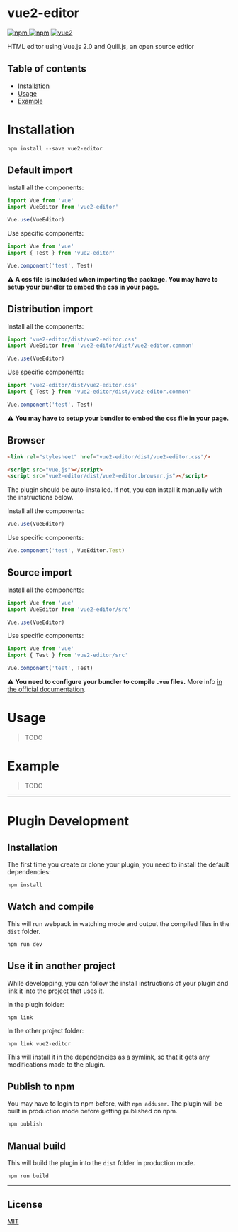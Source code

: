 # vue2-editor

[![npm](https://img.shields.io/npm/v/vue2-editor.svg) ![npm](https://img.shields.io/npm/dm/vue2-editor.svg)](https://www.npmjs.com/package/vue2-editor)
[![vue2](https://img.shields.io/badge/vue-2.x-brightgreen.svg)](https://vuejs.org/)

HTML editor using Vue.js 2.0 and Quill.js, an open source edtior

## Table of contents

- [Installation](#installation)
- [Usage](#usage)
- [Example](#example)

# Installation

```
npm install --save vue2-editor
```

## Default import

Install all the components:

```javascript
import Vue from 'vue'
import VueEditor from 'vue2-editor'

Vue.use(VueEditor)
```

Use specific components:

```javascript
import Vue from 'vue'
import { Test } from 'vue2-editor'

Vue.component('test', Test)
```

**⚠️ A css file is included when importing the package. You may have to setup your bundler to embed the css in your page.**

## Distribution import

Install all the components:

```javascript
import 'vue2-editor/dist/vue2-editor.css'
import VueEditor from 'vue2-editor/dist/vue2-editor.common'

Vue.use(VueEditor)
```

Use specific components:

```javascript
import 'vue2-editor/dist/vue2-editor.css'
import { Test } from 'vue2-editor/dist/vue2-editor.common'

Vue.component('test', Test)
```

**⚠️ You may have to setup your bundler to embed the css file in your page.**

## Browser

```html
<link rel="stylesheet" href="vue2-editor/dist/vue2-editor.css"/>

<script src="vue.js"></script>
<script src="vue2-editor/dist/vue2-editor.browser.js"></script>
```

The plugin should be auto-installed. If not, you can install it manually with the instructions below.

Install all the components:

```javascript
Vue.use(VueEditor)
```

Use specific components:

```javascript
Vue.component('test', VueEditor.Test)
```

## Source import

Install all the components:

```javascript
import Vue from 'vue'
import VueEditor from 'vue2-editor/src'

Vue.use(VueEditor)
```

Use specific components:

```javascript
import Vue from 'vue'
import { Test } from 'vue2-editor/src'

Vue.component('test', Test)
```

**⚠️ You need to configure your bundler to compile `.vue` files.** More info [in the official documentation](https://vuejs.org/v2/guide/single-file-components.html).

# Usage

> TODO

# Example

> TODO

---

# Plugin Development

## Installation

The first time you create or clone your plugin, you need to install the default dependencies:

```
npm install
```

## Watch and compile

This will run webpack in watching mode and output the compiled files in the `dist` folder.

```
npm run dev
```

## Use it in another project

While developping, you can follow the install instructions of your plugin and link it into the project that uses it.

In the plugin folder:

```
npm link
```

In the other project folder:

```
npm link vue2-editor
```

This will install it in the dependencies as a symlink, so that it gets any modifications made to the plugin.

## Publish to npm

You may have to login to npm before, with `npm adduser`. The plugin will be built in production mode before getting published on npm.

```
npm publish
```

## Manual build

This will build the plugin into the `dist` folder in production mode.

```
npm run build
```

---

## License

[MIT](http://opensource.org/licenses/MIT)
